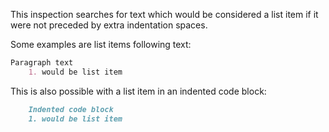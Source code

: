 This inspection searches for text which would be considered a list item if it were not preceded
by extra indentation spaces.

Some examples are list items following text:

```markdown
Paragraph text
    1. would be list item
```

This is also possible with a list item in an indented code block:

```markdown
    Indented code block
    1. would be list item
```
